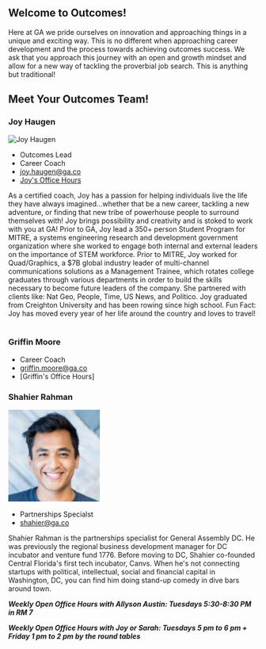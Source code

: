 ## Welcome to Outcomes! 

Here at GA we pride ourselves on innovation and approaching things in a unique and exciting way. This is no different when approaching career development and the process towards achieving outcomes success. We ask that you approach this journey with an open and growth mindset and allow for a new way of tackling the proverbial job search. This is anything but traditional!

## Meet Your Outcomes Team!

### Joy Haugen
![Joy Haugen](/assets/joyhaugen.png)
- Outcomes Lead
- Career Coach
- [joy.haugen@ga.co](mailto:joy.haugen)
- [Joy's Office Hours](https://calendar.google.com/calendar/selfsched?sstoken=UUhjY1U5MFVhS1YzfGRlZmF1bHR8YzI3Yzc5YjBjMzBkYTBhZTY1MDFlY2U1ZjQwZWNmYmI)

As a certified coach, Joy has a passion for helping individuals live the life they have always imagined...whether that be a new career, tackling a new adventure, or finding that new tribe of powerhouse people to surround themselves with! Joy brings possibility and creativity and is stoked to work with you at GA! Prior to GA, Joy lead a 350+ person Student Program for MITRE, a systems engineering research and development government organization where she worked to engage both internal and external leaders on the importance of STEM workforce. Prior to MITRE, Joy worked for Quad/Graphics, a $7B global industry leader of multi-channel communications solutions as a Management Trainee, which rotates college graduates through various departments in order to build the skills necessary to become future leaders of the company. She partnered with clients like: Nat Geo, People, Time, US News, and Politico. Joy graduated from Creighton University and has been rowing since high school. Fun Fact: Joy has moved every year of her life around the country and loves to travel!  

### Griffin Moore
- Career Coach
- [griffin.moore@ga.co](mailto:griffin.moore@ga.co)
- [Griffin's Office Hours]


### Shahier Rahman 
![Shahier Rahman](/assets/headshot%20(2).jpg)
- Partnerships Specialst 
- [shahier@ga.co](mailto:shahier@ga.co)

Shahier Rahman is the partnerships specialist for General Assembly DC. He was previously the regional business development manager for DC incubator and venture fund 1776. Before moving to DC, Shahier co-founded Central Florida's first tech incubator, Canvs. When he's not connecting startups with political, intellectual, social and financial capital in Washington, DC, you can find him doing stand-up comedy in dive bars around town.

**_Weekly Open Office Hours with Allyson Austin: Tuesdays 5:30-8:30 PM  in RM 7_**

**_Weekly Open Office Hours with Joy or Sarah: Tuesdays 5 pm to 6 pm + Friday 1 pm to 2 pm by the round tables_**
